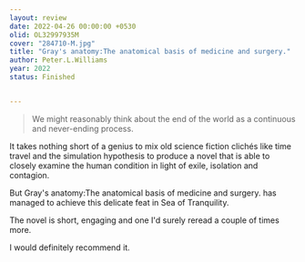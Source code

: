 ```yaml
---
layout: review
date: 2022-04-26 00:00:00 +0530
olid: OL32997935M
cover: "284710-M.jpg"
title: "Gray's anatomy:The anatomical basis of medicine and surgery."
author: Peter.L.Williams
year: 2022
status: Finished


---
```


> We might reasonably think about the end of the world as a continuous and never-ending process.

It takes nothing short of a genius to mix old science fiction clichés like time travel and the simulation hypothesis to produce a novel that is able to closely examine the human condition in light of exile, isolation and contagion.

But Gray's anatomy:The anatomical basis of medicine and surgery. has managed to achieve this delicate feat in Sea of Tranquility.

The novel is short, engaging and one I'd surely reread a couple of times more.

I would definitely recommend it.
